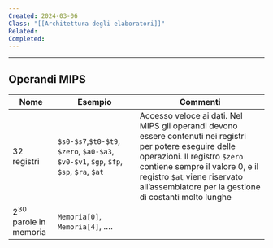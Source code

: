 ```yaml
---
Created: 2024-03-06
Class: "[[Architettura degli elaboratori]]"
Related: 
Completed:
---
```

---
## Operandi MIPS

| Nome                       | Esempio                                                                               | Commenti                                                                                                                                                                                                                                                                |
| -------------------------- | ------------------------------------------------------------------------------------- | ----------------------------------------------------------------------------------------------------------------------------------------------------------------------------------------------------------------------------------------------------------------------- |
| 32 registri                | `$s0-$s7`,`$t0-$t9`, `$zero`, `$a0-$a3`, `$v0-$v1`, `$gp`, `$fp`, `$sp`, `$ra`, `$at` | Accesso veloce ai dati. Nel MIPS gli operandi devono essere contenuti nei registri per potere eseguire delle operazioni. Il registro `$zero` contiene sempre il valore 0, e il registro `$at` viene riservato all’assemblatore per la gestione di costanti molto lunghe |
| $2^{30}$ parole in memoria | `Memoria[0]`, `Memoria[4]`, ….                                                        |                                                                                                                                                                                                                                                                         |
